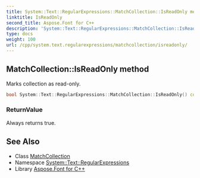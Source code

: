 ```yaml
---
title: System::Text::RegularExpressions::MatchCollection::IsReadOnly method
linktitle: IsReadOnly
second_title: Aspose.Font for C++
description: 'System::Text::RegularExpressions::MatchCollection::IsReadOnly method. Marks collection as read-only in C++.'
type: docs
weight: 100
url: /cpp/system.text.regularexpressions/matchcollection/isreadonly/
---
```

## MatchCollection::IsReadOnly method


Marks collection as read-only.

```cpp
bool System::Text::RegularExpressions::MatchCollection::IsReadOnly() const
```


### ReturnValue

Always returns true.

## See Also

* Class [MatchCollection](../)
* Namespace [System::Text::RegularExpressions](../../)
* Library [Aspose.Font for C++](../../../)
